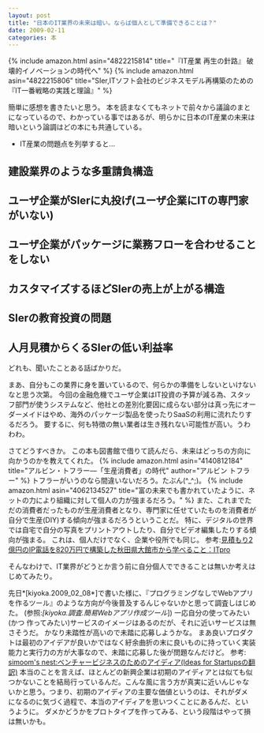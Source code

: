 ```yaml
---
layout: post
title: "日本のIT業界の未来は暗い。ならば個人として準備できることは？"
date: 2009-02-11
categories: 本
---
```

 {% include amazon.html asin="4822215814" title="『IT産業 再生の針路』 破壊的イノベーションの時代へ" %}
 {% include amazon.html asin="4822215806" title="SIer,ITソフト会社のビジネスモデル再構築のための『IT一番戦略の実践と理論』" %}

簡単に感想を書きたいと思う。
本を読まなくてもネットで前々から議論のまとになっているので、わかっている事ではあるが、明らかに日本のIT産業の未来は暗いという論調はどの本にも共通している。
- IT産業の問題点を列挙すると...
## 建設業界のような多重請負構造
## ユーザ企業がSIerに丸投げ(ユーザ企業にITの専門家がいない)
## ユーザ企業がパッケージに業務フローを合わせることをしない
## カスタマイズするほどSIerの売上が上がる構造
## SIerの教育投資の問題
## 人月見積からくるSIerの低い利益率
どれも、聞いたことある話ばかりだ。

まあ、自分もこの業界に身を置いているので、何らかの準備をしないといけないなと思う次第。
今回の金融危機でユーザ企業はIT投資の予算が減る為、スタッフ部門が使うシステムなど、他社との差別化要因に成らない部分は真っ先にオーダーメイドはやめ、海外のパッケージ製品を使ったりSaaSの利用に流れたりするだろう。
要するに、何も特徴の無い業者は生き残れない可能性が高い。うわわわ。

さてどうすべきか。
この本も図書館で借りて読んだら、未来はどっちの方向に向かうのかを教えてくれた。
 {% include amazon.html asin="4140812184" title="アルビン・トフラー―「生産消費者」の時代" author="アルビン トフラー" %}
トフラーがいうのなら間違いないだろう。たぶん(^_^;)。
{% include amazon.html asin="4062134527" title="富の未来でも書かれていたように、ネットの力により組織に対して個人の力が強まるだろう。" %}
また、これまでただの消費者だったものが生産消費者となり、専門家に任せていたものを消費者が自分で生産(DIY)する傾向が強まるだろうということだ。
特に、デジタルの世界では自宅で自分の写真をプリントアウトしたり、自分でビデオ編集したりする傾向が強まる。
これは、個人だけでなく、企業や役所でも同じ。
 参考:[見積もり2億円のIP電話を820万円で構築した秋田県大館市から学べること：ITpro](http://itpro.nikkeibp.co.jp/article/OPINION/20090209/324420/)

そんなわけで、IT業界がどうとか言う前に自分個人でできることは無いか考えはじめてみたり。

先日*[kiyoka.2009_02_08*]で書いた様に、『プログラミングなしでWebアプリを作るツール』のような方向が今後普及するんじゃないかと思って調査しはじめた。
 (参照:*[kiyoka.調査.簡易Webアプリ作成ツール*])
一応自分の使ってみたい(かつ 作ってみたい)サービスのイメージはあるのだが、それに近いサービスは無さそうだ。
かなり未踏性が高いので未踏に応募しようかな。
まあ良いプロダクトは最初のアイデアが良いかではなく紆余曲折の末に良いものに持っていく実装能力と実行力の方が大事なので、未踏に応募した後が問題なんだけど。
 参考: [simoom's nest:ベンチャービジネスのためのアイディア(Ideas for Startupsの翻訳)](http://blog.livedoor.jp/simoom634/archives/50642854.html)
   本当のことを言えば、ほとんどの新興企業は初期のアイディアとは似ても似
 つかないことを結局行っているんだ。こんな風に言う方が真実に近いんじゃな
 いかと思う。つまり、初期のアイディアの主要な価値というのは、それがダメ
 になるのに気づく過程で、本当のアイディアを思いつくことにあるんだ、とい
 うように。
ダメかどうかをプロトタイプを作ってみる、という段階はやって損は無いかも。
